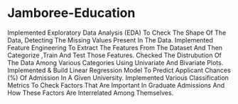 # Jamboree-Education
Implemented Exploratory Data Analysis (EDA) To Check The Shape Of The Data, Detecting The Missing Values Present In The Data.
Implemented Feature Engineering To Extract The Features From The Dataset And Then Categorize ,Train And Test Those Features.
Checked The Distrubution Of The Data Among Various Categories Using Univariate And Bivariate Plots.
Implemented & Build Linear Regression Model To Predict Applicant Chances (%) Of Admission In A Given University.
Implemented Various Classification Metrics To Check Factors That Are Important In Graduate Admissions And How These Factors Are Interrelated Among Themselves.
